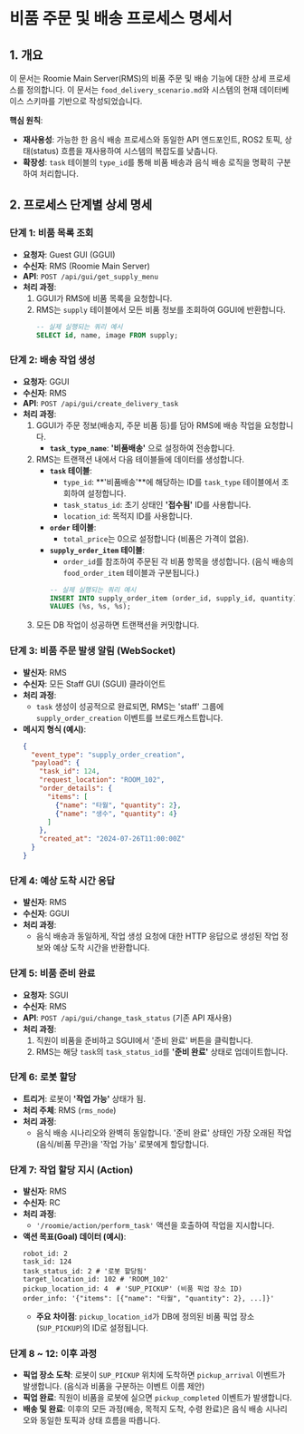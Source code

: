 # 비품 주문 및 배송 프로세스 명세서

## 1. 개요

이 문서는 Roomie Main Server(RMS)의 비품 주문 및 배송 기능에 대한 상세 프로세스를 정의합니다. 이 문서는 `food_delivery_scenario.md`와 시스템의 현재 데이터베이스 스키마를 기반으로 작성되었습니다.

**핵심 원칙**:
- **재사용성**: 가능한 한 음식 배송 프로세스와 동일한 API 엔드포인트, ROS2 토픽, 상태(status) 흐름을 재사용하여 시스템의 복잡도를 낮춥니다.
- **확장성**: `task` 테이블의 `type_id`를 통해 비품 배송과 음식 배송 로직을 명확히 구분하여 처리합니다.

## 2. 프로세스 단계별 상세 명세

### 단계 1: 비품 목록 조회

- **요청자**: Guest GUI (GGUI)
- **수신자**: RMS (Roomie Main Server)
- **API**: `POST /api/gui/get_supply_menu`
- **처리 과정**:
    1. GGUI가 RMS에 비품 목록을 요청합니다.
    2. RMS는 `supply` 테이블에서 모든 비품 정보를 조회하여 GGUI에 반환합니다.
        ```sql
        -- 실제 실행되는 쿼리 예시
        SELECT id, name, image FROM supply;
        ```

### 단계 2: 배송 작업 생성

- **요청자**: GGUI
- **수신자**: RMS
- **API**: `POST /api/gui/create_delivery_task`
- **처리 과정**:
    1. GGUI가 주문 정보(배송지, 주문 비품 등)를 담아 RMS에 배송 작업을 요청합니다.
        - **`task_type_name`**: **'비품배송'** 으로 설정하여 전송합니다.
    2. RMS는 트랜잭션 내에서 다음 테이블들에 데이터를 생성합니다.
        - **`task` 테이블**:
            - `type_id`: **'비품배송'**에 해당하는 ID를 `task_type` 테이블에서 조회하여 설정합니다.
            - `task_status_id`: 초기 상태인 **'접수됨'** ID를 사용합니다.
            - `location_id`: 목적지 ID를 사용합니다.
        - **`order` 테이블**:
            - `total_price`는 0으로 설정합니다 (비품은 가격이 없음).
        - **`supply_order_item` 테이블**:
            - `order_id`를 참조하여 주문된 각 비품 항목을 생성합니다. (음식 배송의 `food_order_item` 테이블과 구분됩니다.)
            ```sql
            -- 실제 실행되는 쿼리 예시
            INSERT INTO supply_order_item (order_id, supply_id, quantity)
            VALUES (%s, %s, %s);
            ```
    3. 모든 DB 작업이 성공하면 트랜잭션을 커밋합니다.

### 단계 3: 비품 주문 발생 알림 (WebSocket)

- **발신자**: RMS
- **수신자**: 모든 Staff GUI (SGUI) 클라이언트
- **처리 과정**:
    - `task` 생성이 성공적으로 완료되면, RMS는 'staff' 그룹에 `supply_order_creation` 이벤트를 브로드캐스트합니다.
- **메시지 형식 (예시)**:
    ```json
    {
      "event_type": "supply_order_creation",
      "payload": {
        "task_id": 124,
        "request_location": "ROOM_102",
        "order_details": {
          "items": [
            {"name": "타월", "quantity": 2},
            {"name": "생수", "quantity": 4}
          ]
        },
        "created_at": "2024-07-26T11:00:00Z"
      }
    }
    ```

### 단계 4: 예상 도착 시간 응답

- **발신자**: RMS
- **수신자**: GGUI
- **처리 과정**:
    - 음식 배송과 동일하게, 작업 생성 요청에 대한 HTTP 응답으로 생성된 작업 정보와 예상 도착 시간을 반환합니다.

### 단계 5: 비품 준비 완료

- **요청자**: SGUI
- **수신자**: RMS
- **API**: `POST /api/gui/change_task_status` (기존 API 재사용)
- **처리 과정**:
    1. 직원이 비품을 준비하고 SGUI에서 '준비 완료' 버튼을 클릭합니다.
    2. RMS는 해당 `task`의 `task_status_id`를 **'준비 완료'** 상태로 업데이트합니다.

### 단계 6: 로봇 할당

- **트리거**: 로봇이 **'작업 가능'** 상태가 됨.
- **처리 주체**: RMS (`rms_node`)
- **처리 과정**:
    - 음식 배송 시나리오와 완벽히 동일합니다. '준비 완료' 상태인 가장 오래된 작업(음식/비품 무관)을 '작업 가능' 로봇에게 할당합니다.

### 단계 7: 작업 할당 지시 (Action)

- **발신자**: RMS
- **수신자**: RC
- **처리 과정**:
    - `'/roomie/action/perform_task'` 액션을 호출하여 작업을 지시합니다.
- **액션 목표(Goal) 데이터 (예시)**:
    ```
    robot_id: 2
    task_id: 124
    task_status_id: 2 # '로봇 할당됨'
    target_location_id: 102 # 'ROOM_102'
    pickup_location_id: 4  # 'SUP_PICKUP' (비품 픽업 장소 ID)
    order_info: '{"items": [{"name": "타월", "quantity": 2}, ...]}'
    ```
    - **주요 차이점**: `pickup_location_id`가 DB에 정의된 비품 픽업 장소(`SUP_PICKUP`)의 ID로 설정됩니다.

### 단계 8 ~ 12: 이후 과정

- **픽업 장소 도착**: 로봇이 `SUP_PICKUP` 위치에 도착하면 `pickup_arrival` 이벤트가 발생합니다. (음식과 비품을 구분하는 이벤트 이름 제안)
- **픽업 완료**: 직원이 비품을 로봇에 실으면 `pickup_completed` 이벤트가 발생합니다.
- **배송 및 완료**: 이후의 모든 과정(배송, 목적지 도착, 수령 완료)은 음식 배송 시나리오와 동일한 토픽과 상태 흐름을 따릅니다. 